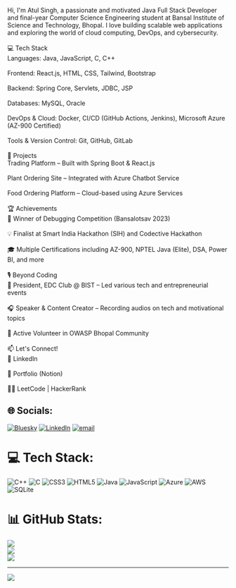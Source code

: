 Hi, I'm Atul Singh, a passionate and motivated Java Full Stack Developer and final-year Computer Science Engineering student at Bansal Institute of Science and Technology, Bhopal. I love building scalable web applications and exploring the world of cloud computing, DevOps, and cybersecurity.<br><br>💻 Tech Stack<br>Languages: Java, JavaScript, C, C++<br><br>Frontend: React.js, HTML, CSS, Tailwind, Bootstrap<br><br>Backend: Spring Core, Servlets, JDBC, JSP<br><br>Databases: MySQL, Oracle<br><br>DevOps & Cloud: Docker, CI/CD (GitHub Actions, Jenkins), Microsoft Azure (AZ-900 Certified)<br><br>Tools & Version Control: Git, GitHub, GitLab<br><br>🚀 Projects<br>Trading Platform – Built with Spring Boot & React.js<br><br>Plant Ordering Site – Integrated with Azure Chatbot Service<br><br>Food Ordering Platform – Cloud-based using Azure Services<br><br>🏆 Achievements<br>🥇 Winner of Debugging Competition (Bansalotsav 2023)<br><br>💡 Finalist at Smart India Hackathon (SIH) and Codective Hackathon<br><br>🎓 Multiple Certifications including AZ-900, NPTEL Java (Elite), DSA, Power BI, and more<br><br>🎙️ Beyond Coding<br>📢 President, EDC Club @ BIST – Led various tech and entrepreneurial events<br><br>🎧 Speaker & Content Creator – Recording audios on tech and motivational topics<br><br>🔐 Active Volunteer in OWASP Bhopal Community<br><br>📫 Let's Connect!<br>💼 LinkedIn<br><br>📁 Portfolio (Notion)<br><br>🧑‍💻 LeetCode | HackerRank


## 🌐 Socials:
[![Bluesky](https://img.shields.io/badge/bluesky-0285FF?style=for-the-badge&logo=bluesky&logoColor=%23FFFFFF)](https://bsky.app/profile/atul-singh03.bsky.social) [![LinkedIn](https://img.shields.io/badge/LinkedIn-%230077B5.svg?logo=linkedin&logoColor=white)](https://linkedin.com/in/atul-singh-16494121b) [![email](https://img.shields.io/badge/Email-D14836?logo=gmail&logoColor=white)](mailto:atulsingh81095@gmail.com) 

# 💻 Tech Stack:
![C++](https://img.shields.io/badge/c++-%2300599C.svg?style=for-the-badge&logo=c%2B%2B&logoColor=white) ![C](https://img.shields.io/badge/c-%2300599C.svg?style=for-the-badge&logo=c&logoColor=white) ![CSS3](https://img.shields.io/badge/css3-%231572B6.svg?style=for-the-badge&logo=css3&logoColor=white) ![HTML5](https://img.shields.io/badge/html5-%23E34F26.svg?style=for-the-badge&logo=html5&logoColor=white) ![Java](https://img.shields.io/badge/java-%23ED8B00.svg?style=for-the-badge&logo=openjdk&logoColor=white) ![JavaScript](https://img.shields.io/badge/javascript-%23323330.svg?style=for-the-badge&logo=javascript&logoColor=%23F7DF1E) ![Azure](https://img.shields.io/badge/azure-%230072C6.svg?style=for-the-badge&logo=microsoftazure&logoColor=white) ![AWS](https://img.shields.io/badge/AWS-%23FF9900.svg?style=for-the-badge&logo=amazon-aws&logoColor=white) ![SQLite](https://img.shields.io/badge/sqlite-%2307405e.svg?style=for-the-badge&logo=sqlite&logoColor=white)
# 📊 GitHub Stats:
![](https://github-readme-stats.vercel.app/api?username=Atul-singh03&theme=dark&hide_border=false&include_all_commits=false&count_private=false)<br/>
![](https://nirzak-streak-stats.vercel.app/?user=Atul-singh03&theme=dark&hide_border=false)<br/>
![](https://github-readme-stats.vercel.app/api/top-langs/?username=Atul-singh03&theme=dark&hide_border=false&include_all_commits=false&count_private=false&layout=compact)

---
[![](https://visitcount.itsvg.in/api?id=Atul-singh03&icon=0&color=0)](https://visitcount.itsvg.in)

<!-- Proudly created with GPRM ( https://gprm.itsvg.in ) -->
